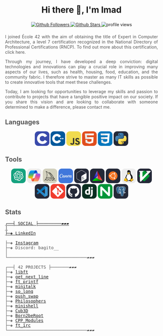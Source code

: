 <h1 align="center">Hi there 👋, I'm Imad</h1>

###
<p align="center">
  <!-- Badges GitHub Followers et Stars -->
  <a href="https://github.com/astro-47?tab=followers">
    <img src="https://img.shields.io/github/followers/astro-47?style=flat" alt="Github Followers"/>
  </a>
  <a href="https://github.com/astro-47?tab=repositories">
    <img src="https://img.shields.io/github/stars/astro-47?style=flat" alt="Github Stars"/>
  </a>
  <!-- Badge Visites avec style cohérent -->
  <img src="https://komarev.com/ghpvc/?username=astro-47&color=blue&style=flat" alt="profile views" />
  <!-- Badge Email personnalisé avec shields.io -->
  </a>
  <div style="text-align: justify; color: #555;">
</p>

###

<div align="justify">
I joined École 42 with the aim of obtaining the title of Expert in Computer Architecture, a level 7 certification recognized in the National Directory of Professional Certifications (RNCP). To find out more about this certification, click here.

Through my journey, I have developed a deep conviction: digital technologies and innovations can play a crucial role in improving many aspects of our lives, such as health, housing, food, education, and the community fabric. I therefore strive to master as many IT skills as possible to create innovative tools that meet these challenges.

Today, I am looking for opportunities to leverage my skills and passion to contribute to projects that have a tangible positive impact on our society. If you share this vision and are looking to collaborate with someone determined to make a difference, please contact me.
</div>

## Languages
<p align="center">
    <img src="https://github.com/raveriss/skill-icons/blob/main/C.png" height="48" />
    <img src="https://github.com/raveriss/skill-icons/blob/main/CPP.png" height="48" />
    <img src="https://github.com/raveriss/skill-icons/blob/main/JavaScript.png" height="48" />
    <img src="https://github.com/raveriss/skill-icons/blob/main/HTML.png" height="48" />
    <img src="https://github.com/raveriss/skill-icons/blob/main/CSS.png" height="48" />
    <img src="https://raw.githubusercontent.com/tandpfun/skill-icons/main/icons/Python-Dark.svg" height="48" />
</p>

## Tools
<p align="center">
        <img src="https://github.com/raveriss/skill-icons/blob/main/chatgpt.png" height="48" />
        <img src="https://github.com/raveriss/skill-icons/blob/main/copilot.png" height="48" />
<!--         <img src="https://github.com/raveriss/skill-icons/blob/main/perplexity.png" height="48" /> -->
<!--         <img src="https://github.com/raveriss/skill-icons/blob/main/mistral.png" height="48" /> -->
<!--         <img src="https://github.com/raveriss/skill-icons/blob/main/icone_audacity.png" height="48" /> -->
<!--         <img src="https://github.com/raveriss/skill-icons/blob/main/eleven_labs.png" height="48" /> -->
<!--         <img src="https://github.com/raveriss/skill-icons/blob/main/OBS_Studio_Logo.png" height="48" /> -->
<!--         <img src="https://github.com/raveriss/skill-icons/blob/main/synthesia.png" height="48" /> -->
<!--         <img src="https://github.com/raveriss/skill-icons/blob/main/gimp.png" height="48" /> -->
        <img src="https://github.com/raveriss/skill-icons/blob/main/midJourney.png" height="48" />
<!--         <img src="https://github.com/raveriss/skill-icons/blob/main/inkscape.png" height="48" /> -->
        <img src="https://github.com/raveriss/skill-icons/blob/main/canva.png" height="48" />
<!--         <img src="https://github.com/raveriss/skill-icons/blob/main/Photoshop.png" height="48" /> -->
<!--         <img src="https://github.com/raveriss/skill-icons/blob/main/revit.png" height="48" /> -->
<!--         <img src="https://github.com/raveriss/skill-icons/blob/main/rhinoceros.png" height="48" /> -->
<!--         <img src="https://github.com/raveriss/skill-icons/blob/main/AutoCAD-Dark.png" height="48" /> -->
<!--         <img src="https://github.com/raveriss/skill-icons/blob/main/Sketchup-Dark.png" height="48" /> -->
<!--         <img src="https://github.com/raveriss/skill-icons/blob/main/kerkythea.png" height="48" /> -->
        <img src="https://github.com/raveriss/skill-icons/blob/main/Bash-Dark.png" height="48" />
        <img src="https://github.com/raveriss/skill-icons/blob/main/CMake-Dark.png" height="48" />
        <img src="https://github.com/raveriss/skill-icons/blob/main/Ubuntu-Dark.png" height="48" />
        <img src="https://github.com/raveriss/skill-icons/blob/main/linux.png" height="48" />
<!--         <img src="https://github.com/raveriss/skill-icons/blob/main/Sublime-Dark.png" height="48" /> -->
        <img src="https://github.com/raveriss/skill-icons/blob/main/VIM-Dark.png" height="48" />
        <img src="https://github.com/raveriss/skill-icons/blob/main/VSCode-Dark.png" height="48" />
        <img src="https://github.com/raveriss/skill-icons/blob/main/icone_git.png" height="48" />
        <img src="https://github.com/raveriss/skill-icons/blob/main/Github-Dark.png" height="48" />
<!--         <img src="https://raw.githubusercontent.com/tandpfun/skill-icons/65dea6c4eaca7da319e552c09f4cf5a9a8dab2c8/icons/Wordpress.svg" height="48" /> --
        <img src="https://raw.githubusercontent.com/tandpfun/skill-icons/main/icons/MySQL-Dark.svg" height="48" />
        <img src="https://raw.githubusercontent.com/tandpfun/skill-icons/main/icons/Docker.svg" height="48" />
<!--         <img src="https://github.com/tandpfun/skill-icons/blob/main/icons/Bootstrap.svg" height="48" /> -->
        <img src="https://github.com/tandpfun/skill-icons/blob/main/icons/Django.svg" height="48" />
        <img src="https://github.com/tandpfun/skill-icons/blob/main/icons/Nginx.svg" height="48" />
        <img src="https://github.com/tandpfun/skill-icons/blob/main/icons/PostgreSQL-Dark.svg" height="48" />
</p>

## Stats
<p align="center">
  <a href="https://github.com/astro-47">
<!--     <img align="center" src="https://github-readme-stats.vercel.app/api?username=raveriss&show_icons=true&theme=tokyonight" alt="Rafael's GitHub Stats" /> -->
<!--   <a href="https://github.com/raveriss">
    <img align="center" src="https://github-readme-streak-stats.herokuapp.com/?user=raveriss&theme=tokyonight" alt="Rafael's GitHub Streak" />
  </a> -->
  <!-- La carte de graphique de contributions pourrait être temporairement enlevée si elle ne s'affiche pas correctement -->
  <!-- <a href="https://github.com/raveriss">
    <img align="center" src="https://activity-graph.herokuapp.com/graph?username=raveriss&theme=github" alt="Rafael's Contribution Graph" />
  </a> -->
<!-- </p>

<p align="center">
<!-- <!--   <a href="https://github.com/astro-47"> -->
<!--       <img src="https://github-readme-stats.vercel.app/api/top-langs/?username=raveriss&layout=compact&theme=tokyonight" />
  </a> --> 


  <pre>
┌──┤ SOCIAL ├─────────▰▰▰
│
├─◈ <a href="https://www.linkedin.com/in/imad-ez-zaghba-8581342ab/">LinkedIn</a>
<!-- ├─◈ <a href="link here">Twitter</a> -->
├─◈ <a href="insta here">Instagram</a>
├─◈ Discord: bagito__
│
└───────────────────────────────▰▰▰

┌──┤ 42 PROJECTS ├───────▰▰▰
├─◈ <a href="https://github.com/aspro-47/libft">libft</a>
├─◈ <a href="https://github.com/aspro-47/get_next_line">get_next_line</a>
├─◈ <a href="https://github.com/aspro-47/ft_printf">ft_printf</a>
├─◈ <a href="https://github.com/aspro-47/minitalk">minitalk</a>
├─◈ <a href="https://github.com/aspro-47/so_long">so_long</a>
├─◈ <a href="https://github.com/aspro-47/push_swap">push_swap</a>
├─◈ <a href="https://github.com/aspro-47/Philosophers">Philosophers</a>
├─◈ <a href="https://github.com/aspro-47/minishell">minishell</a>
├─◈ <a href="https://github.com/aspro-47/cub_3d">Cub3D</a>
├─◈ <a href="https://github.com/aspro-47/Born2beRoot">Born2beRoot</a>
├─◈ <a href="https://github.com/aspro-47/CPP_Modules">CPP_Modules</a>
├─◈ <a href="https://github.com/aspro-47/FT_IRC">ft_irc</a>
└───────────────────────────────▰▰▰


</pre>
